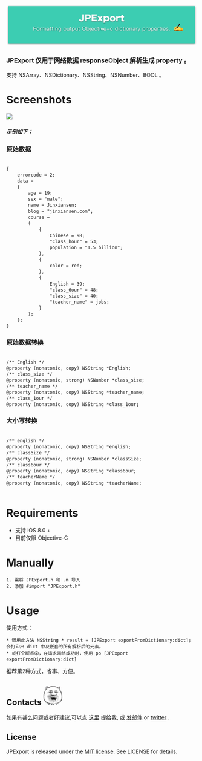![](image/JPExport2.png)

### JPExport 仅用于网络数据 responseObject 解析生成 property 。

支持 NSArray、NSDictionary、NSString、NSNumber、BOOL  。

# Screenshots

![](image/exportGif.gif)


##### 示例如下：

### 原始数据

```

{
    errorcode = 2;
    data = 
    {
        age = 19;
        sex = "male";
        name = Jinxiansen;
        blog = "jinxiansen.com";
        course = 
        (
            {
                Chinese = 98;
                "Class_hour" = 53;
                population = "1.5 billion";
            },
            {
                color = red;
            },
            {
                English = 39;
                "class_6our" = 48;
                "class_size" = 40;
                "teacher_name" = jobs;
            }
        );
    };
}

```

### 原始数据转换

```

/** English */
@property (nonatomic, copy) NSString *English;
/** class_size */
@property (nonatomic, strong) NSNumber *class_size;
/** teacher_name */
@property (nonatomic, copy) NSString *teacher_name;
/** class_1our */
@property (nonatomic, copy) NSString *class_1our;

```

### 大小写转换

```

/** english */
@property (nonatomic, copy) NSString *english;
/** classSize */
@property (nonatomic, strong) NSNumber *classSize;
/** class6our */
@property (nonatomic, copy) NSString *class6our;
/** teacherName */
@property (nonatomic, copy) NSString *teacherName;


```


# Requirements

 * 支持 iOS 8.0 + 
 * 目前仅限 Objective-C 

 
# Manually
	1. 需将 JPExport.h 和 .m 导入
	2. 添加 #import "JPExport.h"
	

# Usage
使用方式：
	
	* 调用此方法 NSString * result = [JPExport exportFromDictionary:dict]; 会打印出 dict 中及嵌套的所有解析后的元素。
	* 或打个断点😜，在请求网络成功时，使用 po [JPExport exportFromDictionary:dict]

推荐第2种方式，省事、方便。

## Contacts	![](image/mum.jpg)

如果有甚么问题或者好建议,可以点 [这里](https://github.com/Jinxiansen/JPExport/issues) 提给我,
或 [发邮件](hi@jinxiansen) or [twitter](https://twitter.com/jinxiansen) .


## License	

JPExport is released under the [MIT license](LICENSE). See LICENSE for details.


